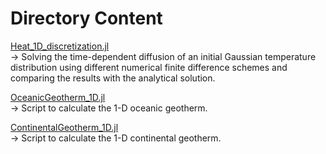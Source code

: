 # Directory Content

[Heat_1D_discretization.jl](Heat_1D_discretization.jl)<br>
-> Solving the time-dependent diffusion of an initial Gaussian temperature distribution using different numerical finite difference schemes and comparing the results with the analytical solution.
    
[OceanicGeotherm_1D.jl](OceanicGeotherm_1D.jl)<br>
-> Script to calculate the 1-D oceanic geotherm.

[ContinentalGeotherm_1D.jl](ContinentalGeotherm_1D.jl)<br>
-> Script to calculate the 1-D continental geotherm.
